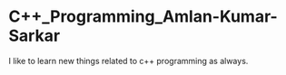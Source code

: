 # C++_Programming_Amlan-Kumar-Sarkar
I like to learn new things related to c++ programming as always.
